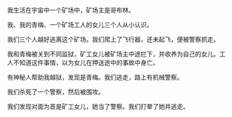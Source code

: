 我生活在宇宙中一个矿场中，矿场主是哥布林。

我、我的青梅、一个矿场工人的女儿三个人从小认识。

我们三个人越好逃离这个矿场。我们爬上了飞行器，还未起飞，便被警察抓走。

我和青梅被关到不同监狱，矿工女儿被矿场主中途拦下，并收养为自己的女儿。工人不知道这件事情，以为女儿在押送途中的事故中身亡。

有神秘人帮助我越狱，发现是青梅。我们逃走，路上有机械警察。

我们杀死了一个警察，然后被围攻。

我们发现对面为首是矿工女儿，她当了警察。我们打晕了她并逃走。
